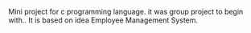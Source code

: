 Mini project for c programming language.
it was group project to begin with..
It is based on idea Employee Management System.
